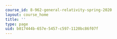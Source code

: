 ```yaml
---
course_id: 8-962-general-relativity-spring-2020
layout: course_home
title: ''
type: page
uid: b017444b-657e-5457-c597-1120bc86f07f
---
```

